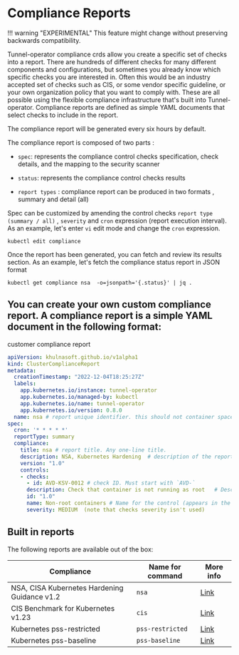 # Compliance Reports

!!! warning "EXPERIMENTAL"
    This feature might change without preserving backwards compatibility.

Tunnel-operator compliance crds allow you create a specific set of checks into a report. There are hundreds of different checks for many different components and configurations, but sometimes you already know which specific checks you are interested in. Often this would be an industry accepted set of checks such as CIS, or some vendor specific guideline, or your own organization policy that you want to comply with. These are all possible using the flexible compliance infrastructure that's built into Tunnel-operator. Compliance reports are defined as simple YAML documents that select checks to include in the report.

The compliance report will be generated every six hours by default.

The compliance report is composed of two parts :

- `spec`: represents the compliance control checks specification, check details, and the mapping to the security scanner

- `status`: represents the compliance control checks results

- `report types` : compliance report can be produced in two formats , summary and detail (all)

Spec can be customized by amending the control checks `report type (summary / all)` , `severity` and `cron` expression (report execution interval).
As an example, let's enter `vi` edit mode and change the `cron` expression.
```shell
kubectl edit compliance
```
Once the report has been generated, you can fetch and review its results section. As an example, let's fetch the compliance status report in JSON format

```shell
kubectl get compliance nsa  -o=jsonpath='{.status}' | jq .
```

## You can create your own custom compliance report. A compliance report is a simple YAML document in the following format:

<summary>customer compliance report</summary>

```yaml
apiVersion: khulnasoft.github.io/v1alpha1
kind: ClusterComplianceReport
metadata:
  creationTimestamp: "2022-12-04T18:25:27Z"
  labels:
    app.kubernetes.io/instance: tunnel-operator
    app.kubernetes.io/managed-by: kubectl
    app.kubernetes.io/name: tunnel-operator
    app.kubernetes.io/version: 0.8.0
  name: nsa # report unique identifier. this should not container spaces.
spec:
  cron: '* * * * *'
  reportType: summary
  compliance:
    title: nsa # report title. Any one-line title.
    description: NSA, Kubernetes Hardening  # description of the report. Any text.
    version: "1.0"
    controls:
    - checks:
      - id: AVD-KSV-0012 # check ID. Must start with `AVD-` 
      description: Check that container is not running as root   # Description (appears in the report as is). Any text.
      id: "1.0"
      name: Non-root containers # Name for the control (appears in the report as is). Any one-line name.
      severity: MEDIUM  (note that checks severity isn't used)
```
 
## Built in reports

The following reports are available out of the box:

| Compliance | Name for command | More info
--- | --- | ---
NSA, CISA Kubernetes Hardening Guidance v1.2 | `nsa` | [Link](https://media.defense.gov/2022/Aug/29/2003066362/-1/-1/0/CTR_KUBERNETES_HARDENING_GUIDANCE_1.2_20220829.PDF)
CIS Benchmark for Kubernetes v1.23 | `cis` | [Link](https://www.cisecurity.org/benchmark/kubernetes)
Kubernetes pss-restricted | `pss-restricted` | [Link](https://kubernetes.io/docs/concepts/security/pod-security-standards/#restricted)
Kubernetes pss-baseline | `pss-baseline` | [Link](https://kubernetes.io/docs/concepts/security/pod-security-standards/#baseline)
